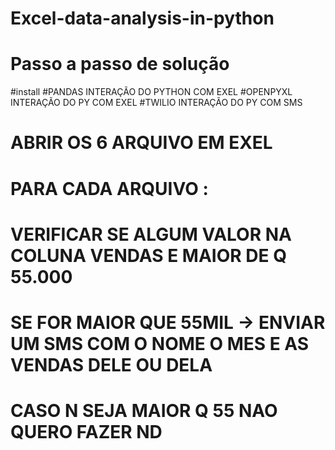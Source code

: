 # Excel-data-analysis-in-python
# Passo a passo de solução
#install
#PANDAS INTERAÇÃO DO PYTHON COM EXEL
#OPENPYXL INTERAÇÃO DO PY COM EXEL
#TWILIO INTERAÇÃO DO PY COM SMS
# ABRIR OS 6 ARQUIVO EM EXEL
# PARA CADA ARQUIVO :
# VERIFICAR SE ALGUM VALOR NA COLUNA VENDAS E MAIOR DE Q 55.000
# SE FOR MAIOR QUE 55MIL -> ENVIAR UM SMS COM O NOME O MES E AS VENDAS DELE OU DELA 
# CASO N SEJA MAIOR Q 55 NAO QUERO FAZER ND

